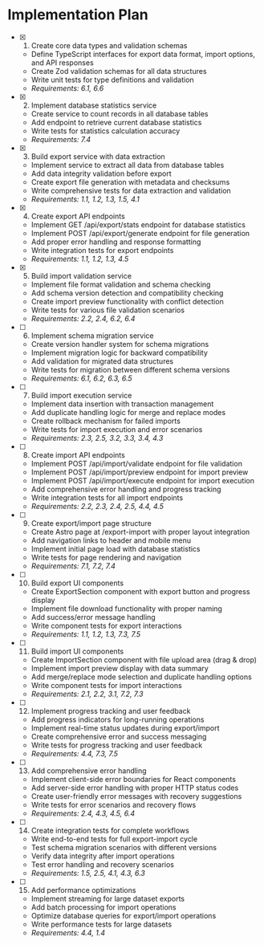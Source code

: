 # Implementation Plan

- [x] 1. Create core data types and validation schemas






  - Define TypeScript interfaces for export data format, import options, and API responses
  - Create Zod validation schemas for all data structures
  - Write unit tests for type definitions and validation
  - _Requirements: 6.1, 6.6_

- [x] 2. Implement database statistics service









  - Create service to count records in all database tables
  - Add endpoint to retrieve current database statistics
  - Write tests for statistics calculation accuracy
  - _Requirements: 7.4_

- [x] 3. Build export service with data extraction






  - Implement service to extract all data from database tables
  - Add data integrity validation before export
  - Create export file generation with metadata and checksums
  - Write comprehensive tests for data extraction and validation
  - _Requirements: 1.1, 1.2, 1.3, 1.5, 4.1_

- [x] 4. Create export API endpoints










  - Implement GET /api/export/stats endpoint for database statistics
  - Implement POST /api/export/generate endpoint for file generation
  - Add proper error handling and response formatting
  - Write integration tests for export endpoints
  - _Requirements: 1.1, 1.2, 1.3, 4.5_

- [x] 5. Build import validation service






  - Implement file format validation and schema checking
  - Add schema version detection and compatibility checking
  - Create import preview functionality with conflict detection
  - Write tests for various file validation scenarios
  - _Requirements: 2.2, 2.4, 6.2, 6.4_

- [ ] 6. Implement schema migration service
  - Create version handler system for schema migrations
  - Implement migration logic for backward compatibility
  - Add validation for migrated data structures
  - Write tests for migration between different schema versions
  - _Requirements: 6.1, 6.2, 6.3, 6.5_

- [ ] 7. Build import execution service
  - Implement data insertion with transaction management
  - Add duplicate handling logic for merge and replace modes
  - Create rollback mechanism for failed imports
  - Write tests for import execution and error scenarios
  - _Requirements: 2.3, 2.5, 3.2, 3.3, 3.4, 4.3_

- [ ] 8. Create import API endpoints
  - Implement POST /api/import/validate endpoint for file validation
  - Implement POST /api/import/preview endpoint for import preview
  - Implement POST /api/import/execute endpoint for import execution
  - Add comprehensive error handling and progress tracking
  - Write integration tests for all import endpoints
  - _Requirements: 2.2, 2.3, 2.4, 2.5, 4.4, 4.5_

- [ ] 9. Create export/import page structure
  - Create Astro page at /export-import with proper layout integration
  - Add navigation links to header and mobile menu
  - Implement initial page load with database statistics
  - Write tests for page rendering and navigation
  - _Requirements: 7.1, 7.2, 7.4_

- [ ] 10. Build export UI components
  - Create ExportSection component with export button and progress display
  - Implement file download functionality with proper naming
  - Add success/error message handling
  - Write component tests for export interactions
  - _Requirements: 1.1, 1.2, 1.3, 7.3, 7.5_

- [ ] 11. Build import UI components
  - Create ImportSection component with file upload area (drag & drop)
  - Implement import preview display with data summary
  - Add merge/replace mode selection and duplicate handling options
  - Write component tests for import interactions
  - _Requirements: 2.1, 2.2, 3.1, 7.2, 7.3_

- [ ] 12. Implement progress tracking and user feedback
  - Add progress indicators for long-running operations
  - Implement real-time status updates during export/import
  - Create comprehensive error and success messaging
  - Write tests for progress tracking and user feedback
  - _Requirements: 4.4, 7.3, 7.5_

- [ ] 13. Add comprehensive error handling
  - Implement client-side error boundaries for React components
  - Add server-side error handling with proper HTTP status codes
  - Create user-friendly error messages with recovery suggestions
  - Write tests for error scenarios and recovery flows
  - _Requirements: 2.4, 4.3, 4.5, 6.4_

- [ ] 14. Create integration tests for complete workflows
  - Write end-to-end tests for full export-import cycle
  - Test schema migration scenarios with different versions
  - Verify data integrity after import operations
  - Test error handling and recovery scenarios
  - _Requirements: 1.5, 2.5, 4.1, 4.3, 6.3_

- [ ] 15. Add performance optimizations
  - Implement streaming for large dataset exports
  - Add batch processing for import operations
  - Optimize database queries for export/import operations
  - Write performance tests for large datasets
  - _Requirements: 4.4, 1.4_